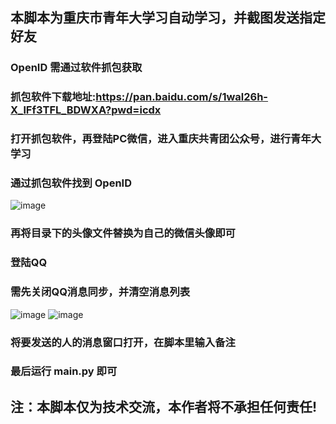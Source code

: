 ## 本脚本为重庆市青年大学习自动学习，并截图发送指定好友
### OpenID 需通过软件抓包获取
### 抓包软件下载地址:https://pan.baidu.com/s/1wal26h-X_lFf3TFL_BDWXA?pwd=icdx
### 打开抓包软件，再登陆PC微信，进入重庆共青团公众号，进行青年大学习
### 通过抓包软件找到 OpenID
![image](https://user-images.githubusercontent.com/102405245/172538537-fe723821-74f8-43e1-913c-591f5a2b31ba.png)
### 再将目录下的头像文件替换为自己的微信头像即可
### 登陆QQ
### 需先关闭QQ消息同步，并清空消息列表
![image](https://user-images.githubusercontent.com/102405245/172779504-70e53f0e-0de6-4156-88c8-8cbfd8d9cfd8.png)
![image](https://user-images.githubusercontent.com/102405245/172779643-c9e4364b-c920-48f2-ac97-881bce45de51.png)
### 将要发送的人的消息窗口打开，在脚本里输入备注
### 最后运行 main.py 即可
## 注：本脚本仅为技术交流，本作者将不承担任何责任!
